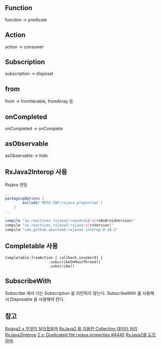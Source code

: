 ## Function
function -> predicate

## Action
action -> consumer

## Subscription
subscription -> disposal

## from
from -> fromIterable, fromArray 등

## onCompleted
onCompleted -> onComplete

## asObservable
asObservable -> hide

## RxJava2Interop 사용
Rxjava 셋팅
```groovy
..
packagingOptions {
        exclude('META-INF/rxjava.properties')
    }
..

compile "io.reactivex.rxjava2:rxandroid:${rxAndroidVersion}"
compile "io.reactivex.rxjava2:rxjava:${rxVersion}"
compile "com.github.akarnokd:rxjava2-interop:0.10.2"
```

## Completable 사용

```
Completable.fromAction { callback.invoke(0) }
                    .subscribeOnMainThread()
                    .subscribe()
```

## SubscribeWith
Subscribe 에서 더는 Subscription 을 리턴하지 않는다.
SubscribeWith 를 사용해서 Disposable 을 사용해야 한다.

## 참고
[Rxjava2.x 무엇이 달라졌을까](http://realignist.me/code/2017/01/25/rxjava2-changelog.html)
[RxJava2 를 이용한 Collection 데이터 처리](http://doohyun.tistory.com/44)
[RxJava2Interop](https://github.com/akarnokd/RxJava2Interop)
[2.x: Duplicated file rxjava.properties #4445](https://github.com/ReactiveX/RxJava/issues/4445)
[RxJava2를 도입하며](https://medium.com/rainist-engineering/migrate-from-rxjava1-to-rxjava2-3aea3ff9051c)
